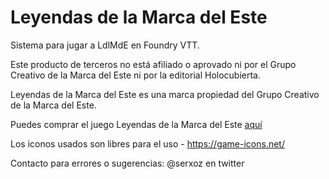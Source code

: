 # Leyendas de la Marca del Este

Sistema para jugar a LdlMdE en Foundry VTT.




Este producto de terceros no está afiliado o aprovado ni por el Grupo Creativo de la Marca del Este ni por la editorial Holocubierta.

Leyendas de la Marca del Este es una marca propiedad del Grupo Creativo de la Marca del Este.

Puedes comprar el juego Leyendas de la Marca del Este [aquí](https://holocubierta.com/catalog/rpgs-cat/96-catalogo-lymarca)


Los iconos usados son libres para el uso - https://game-icons.net/

Contacto para errores o sugerencias: @serxoz en twitter

